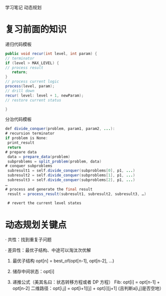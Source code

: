 学习笔记   动态规划

# 复习前面的知识

  递归代码模板
  
  ```java
public void recur(int level, int param) { 
 // terminator 
 if (level > MAX_LEVEL) { 
 // process result 
     return; 
 } 
 // process current logic 
 process(level, param); 
 // drill down 
 recur( level: level + 1, newParam); 
 // restore current status 
 
}
```

分治代码模板

```java
def divide_conquer(problem, param1, param2, ...): 
# recursion terminator 
if problem is None: 
 print_result 
 return 
# prepare data 
 data = prepare_data(problem) 
 subproblems = split_problem(problem, data) 
# conquer subproblems 
 subresult1 = self.divide_conquer(subproblems[0], p1, ...) 
 subresult2 = self.divide_conquer(subproblems[1], p1, ...) 
 subresult3 = self.divide_conquer(subproblems[2], p1, ...) 
… 
# process and generate the final result 
 result = process_result(subresult1, subresult2, subresult3, …) 
 
 # revert the current level states
```


# 动态规划关键点
 · 共性：找到重复子问题 
 
 · 差异性：最优子结构、中途可以淘汰次优解


1. 最优子结构 opt[n] = best_of(opt[n-1], opt[n-2], …)

2. 储存中间状态：opt[i]

3. 递推公式（美其名曰：状态转移方程或者 DP 方程） 
Fib: opt[i] = opt[n-1] + opt[n-2] 
二维路径：opt[i,j] = opt[i+1][j] + opt[i][j+1] (且判断a[i,j]是否空地）